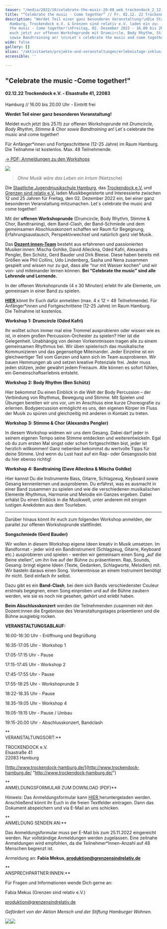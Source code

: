 ```yaml
---
teaser: "/media/2022/10/celebrate-the-music-20-08_web_trockendock_2_12_web-final.png"
title: "“Celebrate the music - Come together” // Fr. 02.12. 22 Trockendock e.V."
description: "Werdet Teil einer ganz besonderen Veranstaltung!\nDie Staatliche Jugendmusikschule
  Hamburg, Trockendock e.V. & Grenzen sind relativ e.V. laden ein zu:  \n\nCelebrate
  the music - Come together!\nFreitag, 02. Dezember 2022 - 16.00 bis 20.00 Uhr. \nMeldet
  euch jetzt zur offenen Workshoprunde mit Drumcircle, Body Rhythm, Stimme & Chor
  sowie Bandtraining an! \n\nLet´s celebrate the music and come together!\n"
wide: false
gallery: []
alias: "/aktivitaeten/projekte-und-veranstaltungen/erlebnistage-inklusion-durch-musik/celebrate-the-music-come-together-sa.02.12.22-trockendock-e.v"
accessible: ''

---
```

## "Celebrate the music -Come together!"

#### 02.12.22 Trockendock e.V. - Elsastraße 41, 22083

Hamburg // 16.00 bis 20.00 Uhr -  Eintritt frei

**Werdet Teil einer ganz besonderen Veranstaltung!**

Meldet euch jetzt (bis 25.11) zur offenen Workshoprunde mit _Drumcircle, Body Rhythm, Stimme & Chor sowie Bandtraining_ an! Let´s celebrate the music and come together!

Für Anfänger*innen und Fortgeschrittene (12-25 Jahre) im Raum Hamburg.  
Die Teilnahme ist kostenlos. Max. 48 Teilnehmende.

[→ PDF: Anmeldungen zu den Workshops](https://drive.google.com/file/d/1FuePrZuR_mufUnE8PrirulRvgi37sGf5/view?usp=sharing)

![](/media/2022/10/celebrate-the-music-20-08_web_trockendock_2_12_web-final.png)

> _Ohne Musik wäre das Leben ein Irrtum_ (Nietzsche)

Die [Staatliche Jugendmusikschule Hamburg](http://www.hamburg.de/jugendmusikschule), das [Trockendock e.V.](http://www.trockendock-hamburg.de/) und [Grenzen sind relativ e.V.](http://www.grenzensindrelativ.de) laden Musikbegeisterte und Interessierte zwischen 12 und 25 Jahren für Freitag, den 02. Dezember 2022 ein, bei einer ganz besonderen Veranstaltung mitzumachen. Let´s celebrate the music and come together!

Mit der **offenen Workshoprunde** (Drumcircle, Body Rhythm, Stimme & Chor, Bandtraining), dem Band-Clash, der Band-Schmiede und dem gemeinsamen Abschlusskonzert schaffen wir Raum für Begegnung, Erfahrungsaustausch, Perspektivwechsel und natürlich ganz viel Musik.

Das [**Dozent:innen-Team**](https://www.grenzensindrelativ.de/aktivitaeten/projekte-und-veranstaltungen/celebrate-the-music/dozenten-team-workshops) besteht aus erfahrenen und passionierten Musiker:innen: Mischa Gohlke, David Alleckna, Oded Kafri, Alexandra Pengler, Ben Schütz, Gerd Bauder und Dirk Bleese. Diese haben bereits mit Größen wie Phil Collins, Udo Lindenberg, Sasha und Nena zusammen gespielt und wissen nur zu gut, dass alle “nur mit Wasser kochen” und wir von- und miteinander lernen können. **Bei “Celebrate the music” sind alle Lehrende und Lernende.**

In der offenen Workshoprunde (4 x 30 Minuten) erlebt Ihr alle Elemente, um gemeinsam in einer Band zu spielen.

[**HIER** ](https://drive.google.com/file/d/1eWF4ndPLYJknwxgwuGo0-uD7Dlnz5-Kk/view?usp=sharing)könnt Ihr Euch dafür anmelden (max. 4 x 12 = 48 Teilnehmende). Für Anfänger*innen und Fortgeschrittene (12-25 Jahre) im Raum Hamburg.  
Die Teilnahme ist kostenlos.

**Workshop 1:** **Drumcircle (Oded Kafri)**

Ihr wolltet schon immer mal eine Trommel ausprobieren oder wissen wie es ist, in einem großen Percussion-Orchester zu spielen? Hier ist die Gelegenheit. Unabhängig von deinen Vorkenntnissen tragen alle zu einem gemeinsamen Rhythmus bei. Wir üben spielerisch das musikalische Kommunizieren und das gegenseitige Miteinander. Jeder Einzelne ist ein gleichwertiger Teil vom Ganzen und kann sich im Team ausprobieren. Wir bauen Hemmungen ab und setzen kreative Potenziale frei. Jeder muss jeden stützen, jeder gewährt jedem Freiraum. Alle können es sofort fühlen, ein Gemeinschaftserlebnis entsteht.

**Workshop 2: Body Rhythm (Ben Schütz)**

Hier bekommst Du einen Einblick in die Welt der Body Percussion – der Verbindung von Rhythmus, Bewegung und Stimme. Mit Spielen und Übungen bereiten wir uns vor, um im Anschluss eine kurze Choreografie zu erlernen. Bodypercussion ermöglicht es uns, den eigenen Körper im Fluss der Musik zu spüren und gleichzeitig mit anderen in Kontakt zu treten.

**Workshop 3: Stimme & Chor (Alexandra Pengler)**

In diesem Workshop widmen wir uns dem Gesang. Dabei darf jeder in seinem eigenen Tempo seine Stimme entdecken und weiterentwickeln. Egal ob du zum ersten Mal singst oder schon fortgeschritten bist, jeder ist herzlich willkommen! Ganz nebenbei bekommst du wertvolle Tipps für deine Stimme. Und wenn du Lust hast auf ein Rap- oder Gesangssolo bist du hier ebenso richtig!

**Workshop 4: Bandtraining (Dave Alleckna & Mischa Gohlke)**

Hier kannst Du die Instrumente Bass, Gitarre, Schlagzeug, Keyboard sowie Gesang kennenlernen und ausprobieren. Du erfährst, was es ausmacht in einer Band zusammen zu spielen und wie die verschiedenen musikalischen Elemente Rhythmus, Harmonie und Melodie ein Ganzes ergeben. Dabei erhälst Du einen Einblick in die Musikwelt, unter anderem mit einigen lustigen Anekdoten aus dem Tourleben.

***

Darüber hinaus könnt ihr euch zum folgenden Workshop anmelden, der parallel zur offenen Workshoprunde stattfindet.

**Songschmiede (Gerd Bauder)**

Wir wollen in diesem Workshop eigene Ideen kreativ in Musik umsetzen. Im Bandformat - jeder wird ein Bandinstrument (Schlagzeug, Gitarre, Keyboard etc.) ausprobieren und spielen -  werden wir gemeinsam einen Song „auf die Beine stellen“, um ihn live auf der Bühne zu präsentieren. Rap, Sounds, Gesang: bringt eigene Ideen (Texte, Gedanken, Schlagworte, Melodien) mit. Wir basteln daraus einen Song. Vorkenntnisse an einem Instrument benötigt ihr nicht. Seid einfach ihr selbst.

Dazu gibt es ein **Band-Clash**, bei dem sich Bands verschiedenster Couleur erstmals begegnen, einen Song einproben und auf die Bühne zaubern werden, wie sie es noch nie gesehen, gehört und erlebt haben.

**Beim Abschlusskonzert** werden die Teilnehmenden zusammen mit den Dozent:innen die Ergebnisse des Veranstaltungstages präsentieren und die Bühne ausgiebig rocken.

**VERANSTALTUNGSABLAUF:**

16:00-16:30 Uhr - Eröffnung und Begrüßung

16:35-17:05 Uhr - Workshop 1

17:05-17:15 Uhr - Pause

17:15-17:45 Uhr - Workshop 2

17:45-17:55 Uhr - Pause

17:55-18:25 Uhr - Workshoprunde 3

18:22-18.35 Uhr - Pause

18\.35-19.05 Uhr - Workshop 4

19\.05-19.15 Uhr - Pause / Umbau

19:15-20.00 Uhr - Abschlusskonzert, Bandclash

\**  
VERANSTALTUNGSORT:**

TROCKENDOCK e.V.  
Elsastraße 41  
22083 Hamburg

[http://www.trockendock-hamburg.de/](http://www.trockendock-hamburg.de/ "http://www.trockendock-hamburg.de/")

\**  
ANMELDUNGSFORMULAR ZUM DOWNLOAD (PDF)**

Hinweis: Das Anmeldungsformular kann [HIER ](https://drive.google.com/file/d/1eWF4ndPLYJknwxgwuGo0-uD7Dlnz5-Kk/view?usp=sharing)heruntergeladen werden. Anschließend könnt ihr Euch in die freien Textfelder eintragen. Dann das Dokument abspeichern und via E-Mail an uns schicken.

\**  
ANMELDUNG SENDEN AN:**

Das Anmeldungsformular muss per E-Mail bis zum 25.11.2022 eingereicht werden. Nur vollständige Anmeldungen werden zugelassen. Eine zeitnahe Anmeldungen wird empfohlen, da die Teilnehmer*Innen-Anzahl auf 48 Menschen begrenzt ist.

Anmeldung an: **Fabia Mekus, produktion@grenzensindrelativ.de**

\**  
ANSPRECHPARTNER:INNEN:**

Für Fragen und Informationen wende Dich gerne an:

Fabia Mekus (Grenzen sind relativ e.V.)

[produktion@grenzensindrelativ.de](mailto:produktion@grenzensindrelativ.de)

_Gefördert von der Aktion Mensch und der Stiftung Hamburger Wohnen._

![](/media/2021/07/20170919100223-aktion_mensch_logo.svg)![](/media/2022/03/stiftung_hw_logo_rgb_inumlauf.JPG)